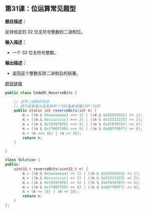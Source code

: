 ## 第31课：位运算常见题型

**题目描述：**

反转给定的 32 位无符号整数的二进制位。

**输入描述：**

- 一个 32 位无符号整数。

**输出描述：**

- 返回这个整数反转二进制后的结果。

[题目链接](https://leetcode.cn/problems/reverse-bits/)

```java
public class Code05_ReverseBits {

	// 逆序二进制的状态
	// 是不是看着头皮发麻啊？代码看着很魔幻吧？别慌
	public static int reverseBits(int n) {
		n = ((n & 0xaaaaaaaa) >>> 1) | ((n & 0x55555555) << 1);
		n = ((n & 0xcccccccc) >>> 2) | ((n & 0x33333333) << 2);
		n = ((n & 0xf0f0f0f0) >>> 4) | ((n & 0x0f0f0f0f) << 4);
		n = ((n & 0xff00ff00) >>> 8) | ((n & 0x00ff00ff) << 8);
		n = (n >>> 16) | (n << 16);
		return n;
	}

}
```

```c++
class Solution {
public:
    uint32_t reverseBits(uint32_t n) {
        n = ((n & 0xaaaaaaaa) >> 1) | ((n & 0x55555555) << 1);
		n = ((n & 0xcccccccc) >> 2) | ((n & 0x33333333) << 2);
		n = ((n & 0xf0f0f0f0) >> 4) | ((n & 0x0f0f0f0f) << 4);
		n = ((n & 0xff00ff00) >> 8) | ((n & 0x00ff00ff) << 8);
		n = (n >> 16) | (n << 16);
		return n;
    }
};
```

